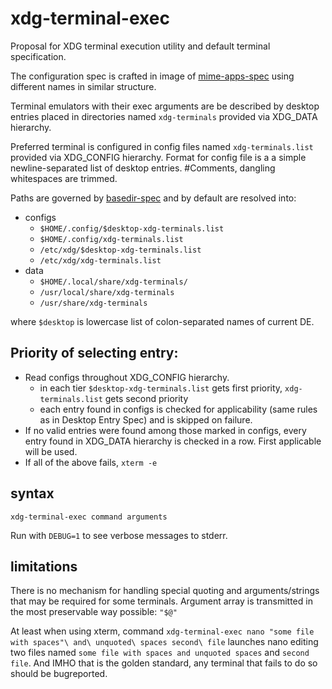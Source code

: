 # xdg-terminal-exec
Proposal for XDG terminal execution utility and default terminal specification.

The configuration spec is crafted in image of [mime-apps-spec](https://specifications.freedesktop.org/mime-apps-spec/latest/ar01s02.html) using different names in similar structure.

Terminal emulators with their exec arguments are be described by desktop entries placed in directories named `xdg-terminals` provided via XDG_DATA hierarchy.

Preferred terminal is configured in config files named `xdg-terminals.list` provided via XDG_CONFIG hierarchy.
Format for config file is a a simple newline-separated list of desktop entries. #Comments, dangling whitespaces are trimmed.

Paths are governed by [basedir-spec](https://standards.freedesktop.org/basedir-spec/basedir-spec-latest.html) and by default are resolved into:
- configs
  - `$HOME/.config/$desktop-xdg-terminals.list`
  - `$HOME/.config/xdg-terminals.list`
  - `/etc/xdg/$desktop-xdg-terminals.list`
  - `/etc/xdg/xdg-terminals.list`
- data
  - `$HOME/.local/share/xdg-terminals/`
  - `/usr/local/share/xdg-terminals`
  - `/usr/share/xdg-terminals`

where `$desktop` is lowercase list of colon-separated names of current DE.

## Priority of selecting entry:
  - Read configs throughout XDG_CONFIG hierarchy.
    - in each tier `$desktop-xdg-terminals.list` gets first priority, `xdg-terminals.list` gets second priority
    - each entry found in configs is checked for applicability (same rules as in Desktop Entry Spec) and is skipped on failure.
  - If no valid entries were found among those marked in configs, every entry found in XDG_DATA hierarchy is checked in a row. First applicable will be used.
  - If all of the above fails, `xterm -e`

## syntax
```
xdg-terminal-exec command arguments
```
Run with `DEBUG=1` to see verbose messages to stderr.

## limitations
There is no mechanism for handling special quoting and arguments/strings that may be required for some terminals. Argument array is transmitted in the most preservable way possible: `"$@"`

At least when using xterm, command `xdg-terminal-exec nano "some file with spaces"\ and\ unquoted\ spaces second\ file` launches nano editing two files named `some file with spaces and unquoted spaces` and `second file`. And IMHO that is the golden standard, any terminal that fails to do so should be bugreported.
